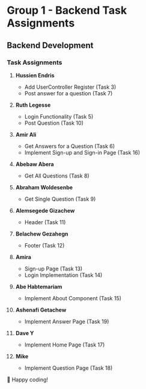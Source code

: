 # Group 1 - Backend Task Assignments

## Backend Development

### Task Assignments

1. **Hussien Endris**

   - Add UserController Register (Task 3)
   - Post answer for a question (Task 7)

2. **Ruth Legesse**

   - Login Functionality (Task 5)
   - Post Question (Task 10)

3. **Amir Ali**

   - Get Answers for a Question (Task 6)
   - Implement Sign-up and Sign-in Page (Task 16)

4. **Abebaw Abera**

   - Get All Questions (Task 8)

5. **Abraham Woldesenbe**

   - Get Single Question (Task 9)

6. **Alemsegede Gizachew**

   - Header (Task 11)

7. **Belachew Gezahegn**

   - Footer (Task 12)

8. **Amira**

   - Sign-up Page (Task 13)
   - Login Implementation (Task 14)

9. **Abe Habtemariam**

   - Implement About Component (Task 15)

10. **Ashenafi Getachew**

    - Implement Answer Page (Task 19)

11. **Dave Y**

    - Implement Home Page (Task 17)

12. **Mike**
    - Implement Question Page (Task 18)

🚀 Happy coding!
